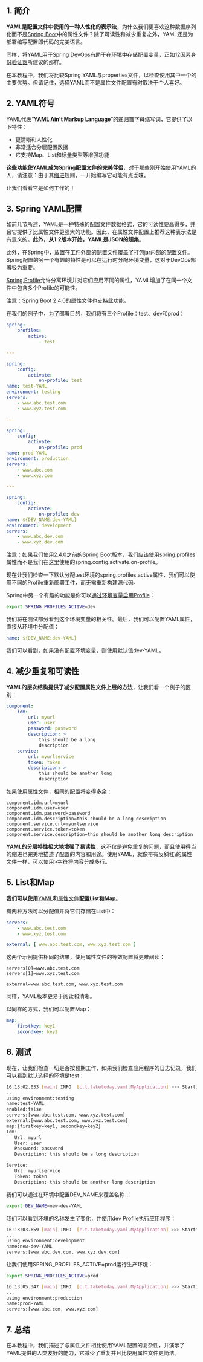 ## 1. 简介

**YAML是配置文件中使用的一种人性化的表示法**，为什么我们更喜欢这种数据序列化而不是[Spring Boot]()中的属性文件？除了可读性和减少重复之外，YAML还是为部署编写配置即代码的完美语言。

同样，将YAML用于Spring [DevOps]()有助于在环境中存储配置变量，正如[12因素身份验证器](https://12factor.net/config)所建议的那样。

在本教程中，我们将比较Spring YAML与properties文件，以检查使用其中一个的主要优势。但请记住，选择YAML而不是属性文件配置有时取决于个人喜好。

## 2. YAML符号

YAML代表“**YAML Ain't Markup Language**”的递归首字母缩写词，它提供了以下特性：

-   更清晰和人性化
-   非常适合分层配置数据
-   它支持Map、List和标量类型等增强功能

**这些功能使YAML成为Spring配置文件的完美伴侣**，对于那些刚开始使用YAML的人，请注意：由于其[缩进](https://yaml.org/spec/1.2/spec.html#id2777534)规则，一开始编写它可能有点乏味。

让我们看看它是如何工作的！

## 3. Spring YAML配置

如前几节所述，YAML是一种特殊的配置文件数据格式，它的可读性要高得多，并且它提供了比属性文件更强大的功能。因此，在属性文件配置上推荐这种表示法是有意义的。**此外，从1.2版本开始，YAML是JSON的超集**。

此外，在Spring中，[放置在工件外部的配置文件覆盖了打包jar内部的配置文件]()。Spring配置的另一个有趣的特性是可以在运行时分配环境变量，这对于DevOps部署极为重要。

[Spring Profile]()允许分离环境并对它们应用不同的属性，YAML增加了在同一个文件中包含多个Profile的可能性。

注意：Spring Boot 2.4.0的属性文件也支持此功能。

在我们的例子中，为了部署目的，我们将有三个Profile：test、dev和prod：

```yaml
spring:
    profiles:
        active:
            - test

---

spring:
    config:
        activate:
            on-profile: test
name: test-YAML
environment: testing
servers:
    - www.abc.test.com
    - www.xyz.test.com

---

spring:
    config:
        activate:
            on-profile: prod
name: prod-YAML
environment: production
servers:
    - www.abc.com
    - www.xyz.com

---

spring:
    config:
        activate:
            on-profile: dev
name: ${DEV_NAME:dev-YAML}
environment: development
servers:
    - www.abc.dev.com
    - www.xyz.dev.com
```

注意：如果我们使用2.4.0之前的Spring Boot版本，我们应该使用spring.profiles属性而不是我们在这里使用的spring.config.activate.on-profile。

现在让我们检查一下默认分配test环境的spring.profiles.active属性，我们可以使用不同的Profile重新部署工件，而无需重新构建源代码。

Spring中另一个有趣的功能是你可以[通过环境变量启用Profile]()：

```bash
export SPRING_PROFILES_ACTIVE=dev
```

我们将在测试部分看到这个环境变量的相关性。最后，我们可以配置YAML属性，直接从环境中分配值：

```yaml
name: ${DEV_NAME:dev-YAML}
```

我们可以看到，如果没有配置环境变量，则使用默认值dev-YAML。

## 4. 减少重复和可读性

**YAML的层次结构提供了减少配置属性文件上层的方法**，让我们看一个例子的区别：

```yaml
component:
    idm:
        url: myurl
        user: user
        password: password
        description: >
            this should be a long 
            description
    service:
        url: myurlservice
        token: token
        description: >
            this should be another long 
            description
```

如果使用属性文件，相同的配置将变得多余：

```properties
component.idm.url=myurl
component.idm.user=user
component.idm.password=password
component.idm.description=this should be a long description
component.service.url=myurlservice
component.service.token=token
component.service.description=this should be another long description
```

**YAML的分层特性极大地增强了易读性**，这不仅是避免重复的问题，而且使用得当的缩进也完美地描述了配置的内容和用途。使用YAML，就像带有反斜杠\的属性文件一样，可以使用>字符将内容分成多行。

## 5. List和Map

**我们可以使用**[YAML]()**和**[属性文件]()**配置List和Map**。

有两种方法可以分配值并将它们存储在List中：

```yaml
servers:
    - www.abc.test.com
    - www.xyz.test.com

external: [ www.abc.test.com, www.xyz.test.com ]
```

这两个示例提供相同的结果，使用属性文件的等效配置将更难阅读：

```properties
servers[0]=www.abc.test.com
servers[1]=www.xyz.test.com

external=www.abc.test.com, www.xyz.test.com
```

同样，YAML版本更易于阅读和清晰。

以同样的方式，我们可以配置Map：

```yaml
map:
    firstkey: key1
    secondkey: key2
```

## 6. 测试

现在，让我们检查一切是否按预期工作，如果我们检查应用程序的日志记录，我们可以看到默认选择的环境是test：

```bash
16:13:02.033 [main] INFO  [c.t.taketoday.yaml.MyApplication] >>> Starting MyApplication using Java 17.0.5 on tuyucheng with PID 21988
...
using environment:testing
name:test-YAML
enabled:false
servers:[www.abc.test.com, www.xyz.test.com]
external:[www.abc.test.com, www.xyz.test.com]
map:{firstkey=key1, secondkey=key2}
Idm:
   Url: myurl
   User: user
   Password: password
   Description: this should be a long description

Service:
   Url: myurlservice
   Token: token
   Description: this should be another long description
```

我们可以通过在环境中配置DEV_NAME来覆盖名称：

```bash
export DEV_NAME=new-dev-YAML
```

我们可以看到环境的名称发生了变化，并使用dev Profile执行应用程序：

```bash
16:13:03.659 [main] INFO  [c.t.taketoday.yaml.MyApplication] >>> Starting MyApplication using Java 17.0.5 on tuyucheng with PID 26543
...
using environment:development
name:new-dev-YAML
servers:[www.abc.dev.com, www.xyz.dev.com]
```

让我们使用SPRING_PROFILES_ACTIVE=prod运行生产环境：

```bash
export SPRING_PROFILES_ACTIVE=prod

16:13:05.347 [main] INFO  [c.t.taketoday.yaml.MyApplication] >>> Starting MyApplication using Java 17.0.5 on tuyucheng with PID 34436
...
using environment:production
name:prod-YAML
servers:[www.abc.com, www.xyz.com]
```

## 7. 总结

在本教程中，我们描述了与属性文件相比使用YAML配置的复杂性，并演示了YAML提供的人类友好的能力，它减少了重复并且比使用属性文件更简洁。